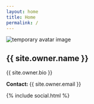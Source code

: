 ```yaml
---
layout: home
title: Home
permalink: /
---
```


<div id="avatar">
    <img class="avatar-img" src="{{ '/static/images/temp-avatar.png' | relative_url }}" alt="temporary avatar image">
    <h2 class="avatar-name">{{ site.owner.name }}</h2>
    <p class="avatar-bio">{{ site.owner.bio }}</p>
    <p class="avatar-email"><strong>Contact: </strong> {{ site.owner.email }} </p>
</div>

{% include social.html %}